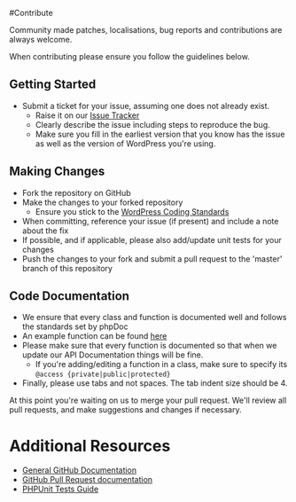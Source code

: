 #Contribute

Community made patches, localisations, bug reports and contributions are always welcome.

When contributing please ensure you follow the guidelines below.

## Getting Started

* Submit a ticket for your issue, assuming one does not already exist.
  * Raise it on our [Issue Tracker](https://github.com/knitkode/customize-plus--theme/issues)
  * Clearly describe the issue including steps to reproduce the bug.
  * Make sure you fill in the earliest version that you know has the issue as well as the version of WordPress you're using.

## Making Changes

* Fork the repository on GitHub
* Make the changes to your forked repository
  * Ensure you stick to the [WordPress Coding Standards](https://codex.wordpress.org/WordPress_Coding_Standards)
* When committing, reference your issue (if present) and include a note about the fix
* If possible, and if applicable, please also add/update unit tests for your changes
* Push the changes to your fork and submit a pull request to the 'master' branch of this repository

## Code Documentation

* We ensure that every class and function is documented well and follows the standards set by phpDoc
* An example function can be found [here](https://gist.github.com/sunnyratilal/5308969)
* Please make sure that every function is documented so that when we update our API Documentation things will be fine.
	* If you're adding/editing a function in a class, make sure to specify its `@access {private|public|protected}`
* Finally, please use tabs and not spaces. The tab indent size should be 4.

At this point you're waiting on us to merge your pull request. We'll review all pull requests, and make suggestions and changes if necessary.

# Additional Resources
* [General GitHub Documentation](https://help.github.com/)
* [GitHub Pull Request documentation](https://help.github.com/send-pull-requests/)
* [PHPUnit Tests Guide](https://phpunit.de/manual/current/en/writing-tests-for-phpunit.html)
